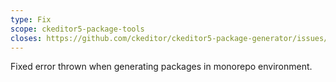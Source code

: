 ```yaml
---
type: Fix
scope: ckeditor5-package-tools
closes: https://github.com/ckeditor/ckeditor5-package-generator/issues/132
---
```


Fixed error thrown when generating packages in monorepo environment.
